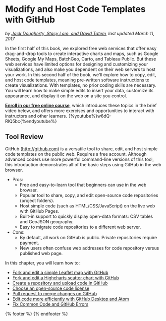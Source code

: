 # Modify and Host Code Templates with GitHub
*by [Jack Dougherty, Stacy Lam, and David Tatem](../introduction/who.md), last updated March 11, 2017*

In the first half of this book, we explored free web services that offer easy drag-and-drop tools to create interactive charts and maps, such as Google Sheets, Google My Maps, BatchGeo, Carto, and Tableau Public. But these web services have limited options for designing and customizing your visualizations, and also make you dependent on their web servers to host your work. In this second half of the book, we'll explore how to copy, edit, and host code templates, meaning pre-written software instructions to create visualizations. With templates, no prior coding skills are necessary. You will learn how to make simple edits to insert your data, customize its appearance, and display it on the web on a site you control.

**[Enroll in our free online course](../../enroll)**, which introduces these topics in the brief video below, and offers more exercises and opportunities to interact with instructors and other learners.
{%youtube%}w6dQ-RIQ5bc{%endyoutube%}

## Tool Review
GitHub (http://github.com) is a versatile tool to share, edit, and host simple code templates on the public web. Requires a free account. Although advanced coders use more powerful command-line versions of this tool, this introduction demonstrates all of the basic steps using GitHub in the web browser.
- Pros:
  - Free and easy-to-learn tool that beginners can use in the web browser.
  - Popular tool to share, copy, and edit open-source code repositories (project folders).
  - Host simple code (such as HTML/CSS/JavaScript) on the live web with GitHub Pages.
  - Built-in support to quickly display open-data formats: CSV tables and GeoJSON geography.
  - Easy to migrate code repositories to a different web server.
- Cons:
  - By default, all work on GitHub is public. Private repositories require payment.
  - New users often confuse web addresses for code repository versus published web page.

In this chapter, you will learn how to:
- [Fork and edit a simple Leaflet map with GitHub](fork-leaflet)
- [Fork and edit a Highcharts scatter chart with GitHub](fork-highcharts)
- [Create a repository and upload code in GitHub](create-repo)
- [Choose an open-source code license](license)
- [Pull request to merge changes on GitHub](pull-request)
- [Edit code more efficiently with GitHub Desktop and Atom](desktop-atom)
- [Fix Common Code and GitHub Errors](fix)

{% footer %}
{% endfooter %}
